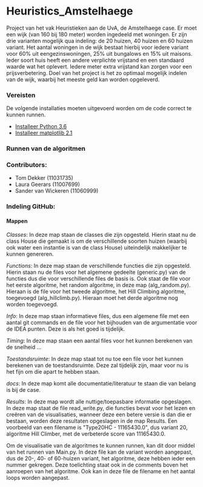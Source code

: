 # Heuristics_Amstelhaege
Project van het vak Heuristieken aan de UvA, de Amstelhaege case. Er moet een wijk (van 160 bij 180 meter) worden ingedeeld met woningen. Er zijn drie varianten mogelijk qua indeling: de 20 huizen, 40 huizen en 60 huizen variant. Het aantal woningen in de wijk bestaat hierbij voor iedere variant voor 60% uit eengezinswoningen, 25% uit bungalows en 15% uit maisons.  Ieder soort huis heeft een andere verplichte vrijstand en een standaard waarde wat het oplevert. Iedere meter extra vrijstand kan zorgen voor een prijsverbetering. Doel van het project is het zo optimaal mogelijk indelen van de wijk, waarbij het meeste geld kan worden opgeleverd.

### Vereisten
De volgende installaties moeten uitgevoerd worden om de code correct te kunnen runnen.
- [Installeer Python 3.6](https://www.python.org/downloads/release/python-360/)
- [Installeer matplotlib 2.1](https://matplotlib.org/2.1.0/users/installing.html)

### Runnen van de algoritmen

### Contributors:
- Tom Dekker (11031735)
- Laura Geerars (11007699)
- Sander van Wickeren (11060999)



### Indeling GitHub:
#### Mappen
_Classes_: In deze map staan de classes die zijn opgesteld. Hierin staat nu de class House die gemaakt is om de verschillende soorten huizen (waarbij ook water een instantie is van de class House) uiteindelijk makkelijker te kunnen genereren.

_Functions_: In deze map staan de verschillende functies die zijn opgesteld. Hierin staan nu de files voor het algemene gedeelte (generic.py) van de functies dus die voor verschillende files de basis is. Ook staat de file voor het eerste algoritme, het random algoritme, in deze map (alg_random.py). Hieraan is de file voor het tweede algoritme, het Hill Climbing algoritme, toegevoegd (alg_hillclimb.py). Hieraan moet het derde algoritme nog worden toegevoegd. 

_Info_: In deze map staan informatieve files, dus een algemene file met een aantal git commands en de file voor het bijhouden van de argumentatie voor de IDEA punten. Deze is als het goed is tijdelijk.

_Timing_: In deze map staan een aantal files voor het kunnen berekenen van de snelheid ...

_Toestandsruimte_: In deze map staat tot nu toe een file voor het kunnen berekenen van de toestandsruimte. Deze zal tijdelijk zijn, maar voor nu is het fijn om die apart te hebben staan.

_docs_: In deze map komt alle documentatie/literatuur te staan die van belang is bij de case. 

_Results_: In deze map wordt alle nuttige/toepasbare informatie opgeslagen. In deze map staat de file read_write.py, die functies bevat voor het lezen en creëren van de visualisaties, wanneer deze een betere versie is dan die er bestaan, worden deze resultaten opgeslagen in de map Results. Een voorbeeld van een filename is "Type20HC - 11165430.0", dus variant 20, algoritme Hill Climber, met de verbeterde score van 11165430.0. 

Om de visualisatie van de algoritmes te kunnen runnen, kan dit door middel van het runnen van Main.py. In deze file kan de variant worden aangepast, dus de 20-, 40- of 60-huizen variant, het algoritme, deze hebben ieder een nummer gekregen. Deze toelichting staat ook in de comments boven het aanroepen van het algoritme. Ook kan in deze file de filename en het aantal loops worden aangepast. 


